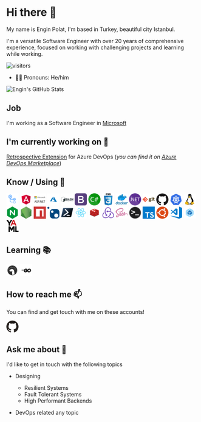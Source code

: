 # Hi there 👋

My name is Engin Polat, I'm based in Turkey, beautiful city Istanbul.

I'm a versatile Software Engineer with over 20 years of comprehensive experience, focused on working with challenging projects and learning while working.

![visitors](https://img.shields.io/badge/dynamic/json?color=informational&label=visitor%20count&query=value&url=https%3A%2F%2Fapi.countapi.xyz%2Fhit%2Fpolatengin.polatengin%2Freadme)

- 🙋‍♂️ Pronouns: He/him

![Engin's GitHub Stats](https://github-readme-stats.vercel.app/api?username=polatengin&show_icons=true)

## Job

I'm working as a Software Engineer in [Microsoft](https://github.com/microsoft)

## I'm currently working on 🔭

[Retrospective Extension](https://github.com/microsoft/vsts-extension-retrospectives) for Azure DevOps (_you can find it on [Azure DevOps Marketplace](https://marketplace.visualstudio.com/items?itemName=ms-devlabs.team-retrospectives)_)

## Know / Using 🧠

<img src="https://github.com/github/explore/blob/master/topics/actions/actions.png?raw=true" height="32" /> <img src="https://github.com/github/explore/blob/master/topics/angular/angular.png?raw=true" height="32" /> <img src="https://github.com/github/explore/blob/master/topics/aspnet/aspnet.png?raw=true" height="32" /> <img src="https://github.com/github/explore/blob/master/topics/azure/azure.png?raw=true" height="32" /> <img src="https://github.com/github/explore/blob/master/topics/bash/bash.png?raw=true" height="32" /> <img src="https://github.com/github/explore/blob/master/topics/bootstrap/bootstrap.png?raw=true" height="32" /> <img src="https://github.com/github/explore/blob/master/topics/csharp/csharp.png?raw=true" height="32" /> <img src="https://github.com/github/explore/blob/master/topics/css/css.png?raw=true" height="32" /> <img src="https://github.com/github/explore/blob/master/topics/docker/docker.png?raw=true" height="32" /> <img src="https://github.com/github/explore/blob/master/topics/dotnet/dotnet.png?raw=true" height="32" /> <img src="https://github.com/github/explore/blob/master/topics/git/git.png?raw=true" height="32" /> <img src="https://github.com/github/explore/blob/master/topics/github/github.png?raw=true" height="32" /> <img src="https://github.com/github/explore/blob/master/topics/kubernetes/kubernetes.png?raw=true" height="32" /> <img src="https://github.com/github/explore/blob/master/topics/linux/linux.png?raw=true" height="32" /> <img src="https://github.com/github/explore/blob/master/topics/nginx/nginx.png?raw=true" height="32" /> <img src="https://github.com/github/explore/blob/master/topics/nodejs/nodejs.png?raw=true" height="32" /> <img src="https://github.com/github/explore/blob/master/topics/npm/npm.png?raw=true" height="32" /> <img src="https://github.com/github/explore/blob/master/topics/nuget/nuget.png?raw=true" height="32" /> <img src="https://github.com/github/explore/blob/master/topics/powershell/powershell.png?raw=true" height="32" /> <img src="https://github.com/github/explore/blob/master/topics/react/react.png?raw=true" height="32" /> <img src="https://github.com/github/explore/blob/master/topics/redis/redis.png?raw=true" height="32" /> <img src="https://github.com/github/explore/blob/master/topics/redux/redux.png?raw=true" height="32" /> <img src="https://github.com/github/explore/blob/master/topics/sass/sass.png?raw=true" height="32" /> <img src="https://github.com/github/explore/blob/master/topics/terminal/terminal.png?raw=true" height="32" /> <img src="https://github.com/github/explore/blob/master/topics/typescript/typescript.png?raw=true" height="32" /> <img src="https://github.com/github/explore/blob/master/topics/ubuntu/ubuntu.png?raw=true" height="32" /> <img src="https://github.com/github/explore/blob/master/topics/visual-studio-code/visual-studio-code.png?raw=true" height="32" /> <img src="https://github.com/github/explore/blob/master/topics/webpack/webpack.png?raw=true" height="32" /> <img src="https://github.com/github/explore/blob/master/topics/yaml/yaml.png?raw=true" height="32" />

## Learning 📚

<img src="https://github.com/github/explore/blob/master/topics/deno/deno.png?raw=true" height="32" /> <img src="https://github.com/github/explore/blob/master/topics/go/go.png?raw=true" height="32" />

## How to reach me 📫

You can find and get touch with me on these accounts!

[<img src="https://github.com/github/explore/blob/master/topics/github-api/github-api.png?raw=true" height="32" />](https://github.com/polatengin)

## Ask me about 💬

I'd like to get in touch with the following topics

- Designing
  - Resilient Systems
  - Fault Tolerant Systems
  - High Performant Backends

- DevOps related any topic
